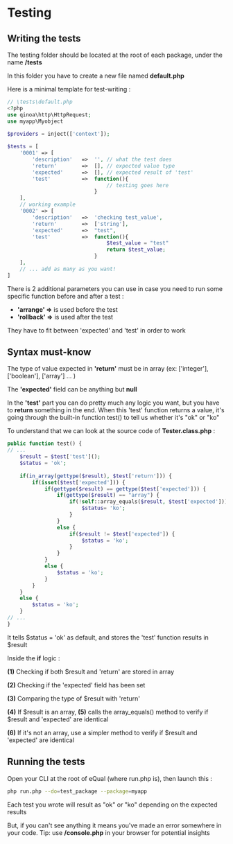 # Testing

## Writing the tests

The testing folder should be located at the root of each package, under the name **/tests**

In this folder you have to create a new file named **default.php**

Here is a minimal template for test-writing :

```php
// \tests\default.php
<?php
use qinoa\http\HttpRequest;
use myapp\Myobject
    
$providers = inject(['context']);

$tests = [
    '0001' => [
        'description'   =>  '',	// what the test does
        'return'        =>  [],	// expected value type
        'expected'      =>  [],	// expected result of 'test'
        'test'          =>  function(){
            					// testing goes here
                            }
    ],
    // working example
    '0002' => [
        'description'   =>  'checking test_value',
        'return'        =>  ['string'], 
        'expected'      =>  "test",
        'test'          =>  function(){
            					$test_value = "test"
            					return $test_value;
                            }
    ],
	// ... add as many as you want!
]
```

There is 2 additional parameters you can use in case you need to run some specific function before and after a test :

- **'arrange' =>** is used before the test
- **'rollback' =>** is used after the test

They have to fit between 'expected' and 'test' in order to work



## Syntax must-know

The type of value expected in **'return'** must be in array (ex: ['integer'], ['boolean'], ['array'] ... )

The **'expected'** field can be anything but **null**

In the **'test'** part you can do pretty much any logic you want, but you have to **return** something in the end. When this 'test' function returns a value, it's going through the built-in function test() to tell us whether it's "ok" or "ko"

To understand that we can look at the source code of **Tester.class.php** :

```php
public function test() {
// ...
    $result = $test['test']();
    $status = 'ok';
    
    if(in_array(gettype($result), $test['return'])) {						// (1)
        if(isset($test['expected'])) {										// (2)
            if(gettype($result) == gettype($test['expected'])) {			// (3)
                if(gettype($result) == "array") {							// (4)
                    if(!self::array_equals($result, $test['expected'])) {	// (5)
                        $status= 'ko';
                    }
                }
                else {
                    if($result != $test['expected']) {						// (6)
                        $status = 'ko';
                    }
                }
            }
            else {
                $status = 'ko';
            }
        }
    }
    else {
        $status = 'ko';
    }
// ...
}
```

It tells $status = 'ok' as default, and stores the 'test' function results in $result

Inside the **if** logic :

**(1)** Checking if both $result and 'return' are stored in array

**(2)** Checking if the 'expected' field has been set

**(3)** Comparing the type of $result with 'return'

**(4)** If $result is an array, **(5)** calls the array_equals() method to verify if $result and 'expected' are identical

**(6)** If it's not an array, use a simpler method to verify if $result and 'expected' are identical



## Running the tests

Open your CLI at the root of eQual (where run.php is), then launch this :

```bash
php run.php --do=test_package --package=myapp
```

Each test you wrote will result as "ok" or "ko" depending on the expected results

But, if you can't see anything it means you've made an error somewhere in your code. Tip: use **/console.php** in your browser for potential insights